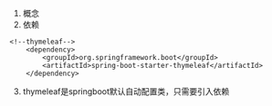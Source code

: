 1. 概念
2. 依赖
```
<!--thymeleaf-->
    <dependency>
        <groupId>org.springframework.boot</groupId>
        <artifactId>spring-boot-starter-thymeleaf</artifactId>
    </dependency>
```

3. thymeleaf是springboot默认自动配置类，只需要引入依赖
